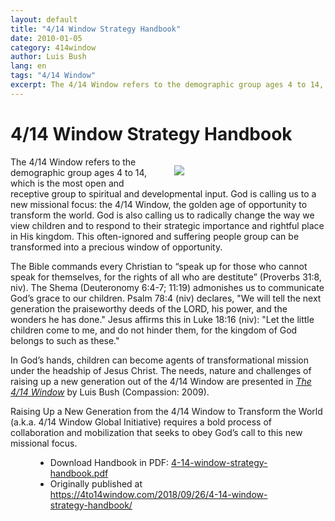 ```yaml
---
layout: default
title: "4/14 Window Strategy Handbook"
date: 2010-01-05
category: 414window
author: Luis Bush
lang: en
tags: "4/14 Window"
excerpt: The 4/14 Window refers to the demographic group ages 4 to 14, which is the most open and receptive group to spiritual and developmental input. God is calling us to a new missional focus&#58; the 4/14 Window, the golden age of opportunity to transform the world. God is also calling us to radically change the way we view children and to respond to their strategic importance and rightful place in His kingdom. This often-ignored and suffering people group can be transformed into a precious window of opportunity.
---
```

<h1>4/14 Window Strategy Handbook</h1>

<figure style="float: right; width: 40%; margin-left: 2rem;">
  <img src="{{ site.baseurl }}/assets/images/2010-01-05/414-child.png">
</figure>
<p>The 4/14 Window refers to the demographic group ages 4 to 14, which is the most open and receptive group to spiritual and developmental input. God is calling us to a new missional focus: the 4/14 Window, the golden age of opportunity to transform the world. God is also calling us to radically change the way we view children and to respond to their strategic importance and rightful place in His kingdom. This often-ignored and suffering people group can be transformed into a precious window of opportunity.</p>

<p>The Bible commands every Christian to “speak up for those who cannot speak for themselves, for the rights of all who are destitute” (Proverbs 31:8, niv). The Shema (Deuteronomy 6:4-7; 11:19) admonishes us to communicate God’s grace to our children. Psalm 78:4 (niv) declares, "We will tell the next generation the praiseworthy deeds of the LORD, his power, and the wonders he has done." Jesus affirms this in Luke 18:16 (niv): "Let the little children come to me, and do not hinder them, for the kingdom of God belongs to such as these."</p>

<p>In God’s hands, children can become agents of transformational mission under the headship of Jesus Christ. The needs, nature and challenges of raising up a new generation out of the 4/14 Window are presented in <em><a href="https://www.amazon.com/14-Window-Raising-Generation-Transform/dp/0984116907">The 4/14 Window</a></em> by Luis Bush (Compassion: 2009).</p>

<p>Raising Up a New Generation from the 4/14 Window to Transform the World (a.k.a. 4/14 Window Global Initiative) requires a bold process of collaboration and mobilization that seeks to obey God’s call to this new missional focus.</p>

<figure class="resource-links">
  <ul>
    <li>Download Handbook in PDF: <a href="{{ site.baseurl }}/assets/pdf/2010-01-05/4-14-window-strategy-handbook.pdf">4-14-window-strategy-handbook.pdf</a></li>
    <li>Originally published at <a href="https://4to14window.com/2018/09/26/4-14-window-strategy-handbook/">https://4to14window.com/2018/09/26/4-14-window-strategy-handbook/</a></li>
  </ul>
</figure>
